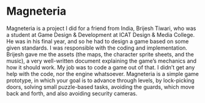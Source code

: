 # Magneteria
Magneteria is a project I did for a friend from India, Brijesh Tiwari, who was a student at Game Design &amp; Development at ICAT Design &amp; Media College. He was in his final year, and so he had to design a game based on some given standards. I was responsible with the coding and implementation.  Brijesh gave me the assets (the maps, the character sprite sheets, and the music), a very well-written document explaining the game’s mechanics and how it should work. My job was to code a game out of that. I didn’t get any help with the code, nor the engine whatsoever.  Magneteria is a simple game prototype, in which your goal is to advance through levels, by lock-picking doors, solving small puzzle-based tasks, avoiding the guards, which move back and forth, and also avoiding security cameras.
